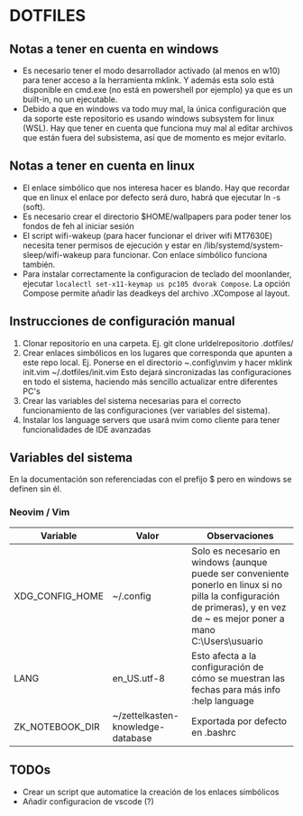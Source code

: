 # DOTFILES

## Notas a tener en cuenta en windows
 - Es necesario tener el modo desarrollador activado (al menos en w10) para tener acceso a la herramienta mklink. Y además esta solo está disponible en cmd.exe (no está en powershell por ejemplo) ya que es un built-in, no un ejecutable.
 - Debido a que en windows va todo muy mal, la única configuración que da soporte este repositorio es usando windows subsystem for linux (WSL). Hay que tener en cuenta que funciona muy mal al editar archivos que están fuera del subsistema, así que de momento es mejor evitarlo.

## Notas a tener en cuenta en linux
 - El enlace simbólico que nos interesa hacer es blando. Hay que recordar que en linux el enlace por defecto será duro, habrá que ejecutar ln -s  (soft).
 - Es necesario crear el directorio $HOME/wallpapers para poder tener los fondos de feh al iniciar sesión
 - El script wifi-wakeup (para hacer funcionar el driver wifi MT7630E) necesita tener permisos de ejecución y estar en /lib/systemd/system-sleep/wifi-wakeup para funcionar. Con enlace simbólico funciona también.
 - Para instalar correctamente la configuracion de teclado del moonlander, ejecutar `localectl set-x11-keymap us pc105 dvorak Compose`. La opción Compose permite añadir las deadkeys del archivo .XCompose al layout.

## Instrucciones de configuración manual

 1. Clonar repositorio en una carpeta. Ej. git clone urldelrepositorio .dotfiles/
 2. Crear enlaces simbólicos en los lugares que corresponda que apunten a este repo local.
    Ej. Ponerse en el directorio ~\.config\nvim y hacer mklink init.vim ~/.dotfiles/init.vim
    Esto dejará sincronizadas las configuraciones en todo el sistema, haciendo más sencillo actualizar entre diferentes PC's
 3. Crear las variables del sistema necesarias para el correcto funcionamiento de las configuraciones (ver variables del sistema).
 4. Instalar los language servers que usará nvim como cliente para tener funcionalidades de IDE avanzadas

## Variables del sistema
 En la documentación son referenciadas con el prefijo $ pero en windows se definen sin él.

### Neovim / Vim

| Variable |Valor | Observaciones |
| -------- | ---- | ------------- |
| XDG_CONFIG_HOME | ~/.config | Solo es necesario en windows (aunque puede ser conveniente ponerlo en linux si no pilla la configuración de primeras), y en vez de ~ es mejor poner a mano C:\Users\usuario|
| LANG	| en_US.utf-8 | Esto afecta a la configuración de cómo se muestran las fechas para más info :help language|
| ZK_NOTEBOOK_DIR | ~/zettelkasten-knowledge-database | Exportada por defecto en .bashrc |

## TODOs

 - Crear un script que automatice la creación de los enlaces simbólicos
 - Añadir configuracion de vscode (?)
